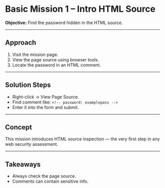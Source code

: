 # Basic Mission 1 – Intro HTML Source

**Objective:** Find the password hidden in the HTML source.

---

## Approach

1. Visit the mission page.
2. View the page source using browser tools.
3. Locate the password in an HTML comment.

---

## Solution Steps

- Right-click → View Page Source.
- Find comment like: `<!-- password: examplepass -->`
- Enter it into the form and submit.

---

## Concept

This mission introduces HTML source inspection — the very first step in any web security assessment.

---

## Takeaways

- Always check the page source.
- Comments can contain sensitive info.

